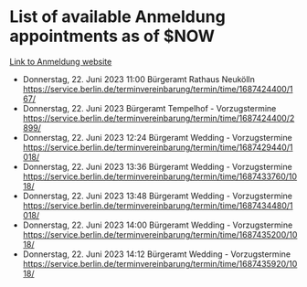 # List of available Anmeldung appointments as of $NOW
[Link to Anmeldung website](https://service.berlin.de/terminvereinbarung/termin/tag.php?termin=1&anliegen[]=120686&dienstleisterlist=122210,122217,327316,122219,327312,122227,327314,122231,327346,122243,327348,122254,122252,329742,122260,329745,122262,329748,122271,327278,122273,327274,122277,327276,330436,122280,327294,122282,327290,122284,327292,122291,327270,122285,327266,122286,327264,122296,327268,150230,329760,122297,327286,122294,327284,122312,329763,122314,329775,122304,327330,122311,327334,122309,327332,317869,122281,327352,122279,329772,122283,122276,327324,122274,327326,122267,329766,122246,327318,122251,327320,122257,327322,122208,327298,122226,327300&herkunft=http%3A%2F%2Fservice.berlin.de%2Fdienstleistung%2F120686%2F)
- Donnerstag, 22. Juni 2023 11:00 Bürgeramt Rathaus Neukölln https://service.berlin.de/terminvereinbarung/termin/time/1687424400/167/
- Donnerstag, 22. Juni 2023  Bürgeramt Tempelhof - Vorzugstermine https://service.berlin.de/terminvereinbarung/termin/time/1687424400/2899/
- Donnerstag, 22. Juni 2023 12:24 Bürgeramt Wedding - Vorzugstermine https://service.berlin.de/terminvereinbarung/termin/time/1687429440/1018/
- Donnerstag, 22. Juni 2023 13:36 Bürgeramt Wedding - Vorzugstermine https://service.berlin.de/terminvereinbarung/termin/time/1687433760/1018/
- Donnerstag, 22. Juni 2023 13:48 Bürgeramt Wedding - Vorzugstermine https://service.berlin.de/terminvereinbarung/termin/time/1687434480/1018/
- Donnerstag, 22. Juni 2023 14:00 Bürgeramt Wedding - Vorzugstermine https://service.berlin.de/terminvereinbarung/termin/time/1687435200/1018/
- Donnerstag, 22. Juni 2023 14:12 Bürgeramt Wedding - Vorzugstermine https://service.berlin.de/terminvereinbarung/termin/time/1687435920/1018/
